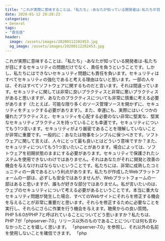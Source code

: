 ```yaml
---
title: "これが実際に意味することは、「私たち」-あなたが知っている開発者は-私たちが目にするセキュリティの問題だけでなく、責任を負うということです。"
date: 2020-01-12 20:28:23
categories:
- General
tags:
- "責任感"
header:
  image: /assets/images/20200112202453.jpg
  og_image: /assets/images/20200112202453.jpg
---
```


これが実際に意味することは、「私たち」-あなたが知っている開発者は-私たちが目にするセキュリティの問題だけでなく、責任を負うということです。しかし、私たちにはできないセキュリティ問題にも責任を負います。セキュリティはすべてセキュリティの強化であると考える理由はないと思います。一部の人々は、それはすべてソフトウェアに関するものだと言います。それは間違っています。セキュリティに関しては非常に良いプラクティスと非常に悪いプラクティスがあると思いますが、あなたのプラクティスについても非常に慎重に考える必要があります（たとえば、可能な限り多くのソース管理ソースを開かずに、セキュリティをチェックする必要があります）。また、幸運にも、実際にはいくつかの優れたプラクティスと、セキュリティを心配する必要のない非常に堅実な、堅実なセキュリティプラクティスを持っていることも幸運です。セキュリティについてもう1つ言います。セキュリティがより厳密であることを理解していないことが非常に重要です。一般的に：あなたは物事をシンプルに保つべきです。ソフトウェアに関して言えば、人々にとって最も良いとはどういう意味ですか？また、セキュリティについてもう1つ言いたいことがあります。場合によっては、ソフトウェアを初期状態のままにする必要があります。セキュリティで保護されたシステムを使用できないわけではありません。それはあなたがそれに開発と改善の機会を与えなければならないということです。私たちには、非常に成熟したコミュニティの一員であるという利点があります。私たちが作成したWebプラットフォームの一部は、必ずしも安全ではありませんが、Webプラットフォームの一部はあると思いますが、誰もが好きな部分ではありません。私が言いたいのは、ウェブのセキュリティについて考える必要があるということです。本当に重大なセキュリティ問題が発生した場合、すべてのWebサイトにそれらを修正する機会を与えることが非常に重要だと思います。それらを修正するために必要なことを実行し、それらにさらに作業を行う機会を与えます。聴衆からの良い質問。 PHP 5.6.0がPHP 7と呼ばれていることについてどう思いますか？私たちは、PHP 7が「phpserver-7.0」リリース以外のものであることについては何も言わなかったことを嬉しく思います。 「phpserver-7.0」を参照し、それ以外の名前を使用しないことを確信できます。 「php
